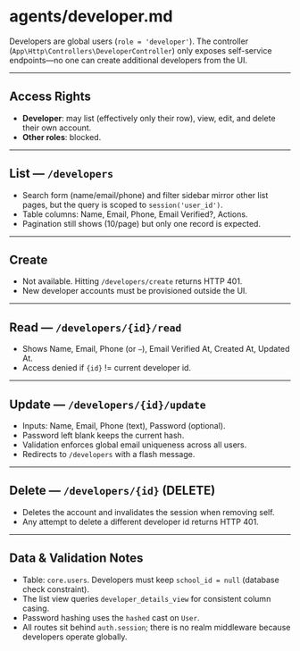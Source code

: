 # agents/developer.md

Developers are global users (`role = 'developer'`). The controller (`App\Http\Controllers\DeveloperController`) only exposes self-service endpoints—no one can create additional developers from the UI.

---

## Access Rights
- **Developer**: may list (effectively only their row), view, edit, and delete their own account.
- **Other roles**: blocked.

---

## List — `/developers`
- Search form (name/email/phone) and filter sidebar mirror other list pages, but the query is scoped to `session('user_id')`.
- Table columns: Name, Email, Phone, Email Verified?, Actions.
- Pagination still shows (10/page) but only one record is expected.

---

## Create
- Not available. Hitting `/developers/create` returns HTTP 401.
- New developer accounts must be provisioned outside the UI.

---

## Read — `/developers/{id}/read`
- Shows Name, Email, Phone (or `—`), Email Verified At, Created At, Updated At.
- Access denied if `{id}` != current developer id.

---

## Update — `/developers/{id}/update`
- Inputs: Name, Email, Phone (text), Password (optional).
- Password left blank keeps the current hash.
- Validation enforces global email uniqueness across all users.
- Redirects to `/developers` with a flash message.

---

## Delete — `/developers/{id}` (DELETE)
- Deletes the account and invalidates the session when removing self.
- Any attempt to delete a different developer id returns HTTP 401.

---

## Data & Validation Notes
- Table: `core.users`. Developers must keep `school_id = null` (database check constraint).
- The list view queries `developer_details_view` for consistent column casing.
- Password hashing uses the `hashed` cast on `User`.
- All routes sit behind `auth.session`; there is no realm middleware because developers operate globally.
